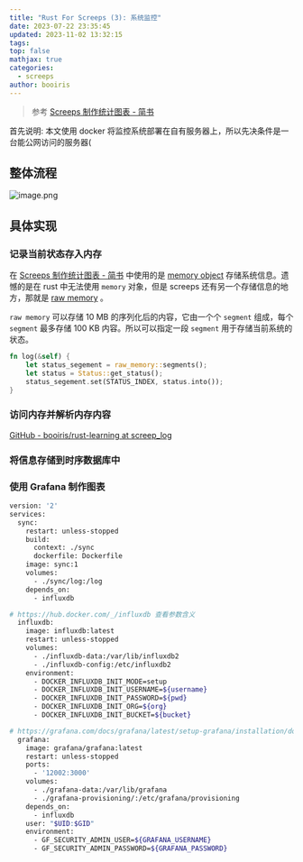 ```yaml
---
title: "Rust For Screeps (3): 系统监控"
date: 2023-07-22 23:35:45
updated: 2023-11-02 13:32:15
tags: 
top: false
mathjax: true
categories:
  - screeps
author: booiris
---
```


> 参考 [Screeps 制作统计图表 - 简书](https://www.jianshu.com/p/de74baf6fb48)

首先说明: 本文使用 docker 将监控系统部署在自有服务器上，所以先决条件是一台能公网访问的服务器(

## 整体流程

![image.png](https://cdn.jsdelivr.net/gh/booiris-cdn/img@main/20231102131635.png)

## 具体实现

### 记录当前状态存入内存

在 [Screeps 制作统计图表 - 简书](https://www.jianshu.com/p/de74baf6fb48) 中使用的是 [memory object](Rust%20For%20Screeps%20(2)%20自定义存储模型.md#memory%20object) 存储系统信息。遗憾的是在 rust 中无法使用 `memory` 对象，但是 screeps 还有另一个存储信息的地方，那就是 [raw memory](Rust%20For%20Screeps%20(2)%20自定义存储模型.md#raw%20memory) 。

`raw memory` 可以存储 10 MB 的序列化后的内容，它由一个个 `segment` 组成，每个`segment` 最多存储 100 KB 内容。所以可以指定一段 `segment` 用于存储当前系统的状态。

```rust
fn log(&self) {
	let status_segement = raw_memory::segments();
	let status = Status::get_status();
	status_segement.set(STATUS_INDEX, status.into());
}
```

### 访问内存并解析内存内容

[GitHub - booiris/rust-learning at screep\_log](https://github.com/booiris/rust-learning/tree/screep_log)

### 将信息存储到时序数据库中

### 使用 Grafana 制作图表

```bash
version: '2'
services:
  sync:
    restart: unless-stopped
    build:
      context: ./sync
      dockerfile: Dockerfile
    image: sync:1
    volumes:
      - ./sync/log:/log
    depends_on:
      - influxdb

# https://hub.docker.com/_/influxdb 查看参数含义
  influxdb:
    image: influxdb:latest
    restart: unless-stopped
    volumes:
      - ./influxdb-data:/var/lib/influxdb2
      - ./influxdb-config:/etc/influxdb2
    environment:
      - DOCKER_INFLUXDB_INIT_MODE=setup
      - DOCKER_INFLUXDB_INIT_USERNAME=${username}
      - DOCKER_INFLUXDB_INIT_PASSWORD=${pwd}
      - DOCKER_INFLUXDB_INIT_ORG=${org}
      - DOCKER_INFLUXDB_INIT_BUCKET=${bucket}

# https://grafana.com/docs/grafana/latest/setup-grafana/installation/docker/ 查看参数含义
  grafana:
    image: grafana/grafana:latest
    restart: unless-stopped
    ports:
      - '12002:3000'
    volumes:
      - ./grafana-data:/var/lib/grafana
      - ./grafana-provisioning/:/etc/grafana/provisioning
    depends_on:
      - influxdb
    user: "$UID:$GID"
    environment:
      - GF_SECURITY_ADMIN_USER=${GRAFANA_USERNAME}
      - GF_SECURITY_ADMIN_PASSWORD=${GRAFANA_PASSWORD}
```
